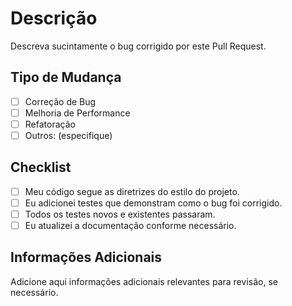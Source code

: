 # Descrição

Descreva sucintamente o bug corrigido por este Pull Request.

## Tipo de Mudança

- [ ] Correção de Bug
- [ ] Melhoria de Performance
- [ ] Refatoração
- [ ] Outros: (especifique)

## Checklist

- [ ] Meu código segue as diretrizes do estilo do projeto.
- [ ] Eu adicionei testes que demonstram como o bug foi corrigido.
- [ ] Todos os testes novos e existentes passaram.
- [ ] Eu atualizei a documentação conforme necessário.

## Informações Adicionais

Adicione aqui informações adicionais relevantes para revisão, se necessário.
